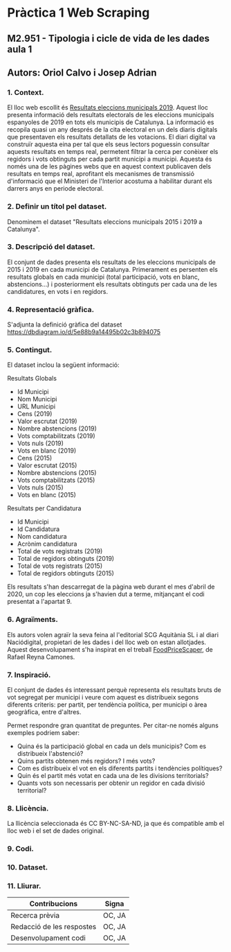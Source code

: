 # Pràctica 1 Web Scraping
## M2.951 - Tipologia i cicle de vida de les dades aula 1
## Autors: Oriol Calvo i Josep Adrian

### 1. Context. 
<!--Explicar en quin context s'ha recol·lectat la informació. Explicar per
què el lloc web triat proporciona aquesta informació.-->
El lloc web escollit és [Resultats eleccions municipals 2019](https://www.naciodigital.cat/municipals2019). Aquest lloc presenta informació dels resultats electorals de les eleccions municipals espanyoles de 2019 en tots els municipis de Catalunya. La informació es recopila quasi un any després de la cita electoral en un dels diaris digitals que presentaven els resultats detallats de les votacions. El diari digital va construïr aquesta eina per tal que els seus lectors poguessin consultar aquests resultats en temps real, permetent filtrar la cerca per conèixer els regidors i vots obtinguts per cada partit municipi a municipi. Aquesta és només una de les pàgines webs que en aquest context publicaven dels resultats en temps real, aprofitant els mecanismes de transmissió d'informació que el Ministeri de l'Interior acostuma a habilitar durant els darrers anys en periode electoral.
### 2. Definir un títol pel dataset. 
<!--Triar un títol que sigui descriptiu.-->
Denominem el dataset "Resultats eleccions municipals 2015 i 2019 a Catalunya".
### 3. Descripció del dataset. 
<!--Desenvolupar una descripció breu del conjunt de dades
que s'ha extret (és necessari que aquesta descripció tingui sentit amb el títol
triat).-->
El conjunt de dades presenta els resultats de les eleccions municipals de 2015 i 2019 en cada municipi de Catalunya. Primerament es persenten els resultats globals en cada municipi (total participació, vots en blanc, abstencions...) i posteriorment els resultats obtinguts per cada una de les candidatures, en vots i en regidors.
### 4. Representació gràfica. 
<!--Presentar una imatge o esquema que identifiqui el
dataset visualment-->
S'adjunta la definició gràfica del dataset
https://dbdiagram.io/d/5e88b9a14495b02c3b894075
### 5. Contingut. 
<!--Explicar els camps que inclou el dataset, el període de temps de les
dades i com s'ha recollit.-->
El dataset inclou la següent informació:

Resultats Globals
* Id Municipi
* Nom Municipi
* URL Municipi
* Cens (2019)
* Valor escrutat (2019)
* Nombre abstencions (2019)
* Vots comptabilitzats (2019)
* Vots nuls (2019)
* Vots en blanc (2019)
* Cens (2015)
* Valor escrutat (2015)
* Nombre abstencions (2015)
* Vots comptabilitzats (2015)
* Vots nuls (2015)
* Vots en blanc (2015)

Resultats per Candidatura
* Id Municipi
* Id Candidatura
* Nom candidatura
* Acrònim candidatura
* Total de vots registrats (2019)
* Total de regidors obtinguts (2019)
* Total de vots registrats (2015)
* Total de regidors obtinguts (2015)

Els resultats s'han descarregat de la pàgina web durant el mes d'abril de 2020, un cop les eleccions ja s'havien dut a terme, mitjançant el codi presentat a l'apartat 9.

### 6. Agraïments. 
<!--Presentar el propietari del conjunt de dades. És necessari incloure
cites de recerca o anàlisis anteriors (si n'hi ha).-->
Els autors volen agraïr la seva feina al l'editorial SCG Aquitània SL i al diari Naciódigital, propietari de les dades i del lloc web on estan allotjades. Aquest desenvolupament s'ha inspirat en el treball [FoodPriceScaper](https://github.com/rafoelhonrado/foodPriceScraper), de Rafael Reyna Camones.

### 7. Inspiració. 
<!--Explicar per què és interessant aquest conjunt de dades i quines
preguntes es pretenen respondre.-->
El conjunt de dades és interessant perquè representa els resultats bruts de vot segregat per municipi i veure com aquest es distribueix segons diferents criteris: per partit, per tendència política, per municipi o àrea geogràfica, entre d'altres. 

Permet respondre gran quantitat de preguntes. Per citar-ne només alguns exemples podriem saber:
- Quina és la participació global en cada un dels municipis? Com es distribueix l'abstenció?
- Quins partits obtenen més regidors? I més vots?
- Com es distribueix el vot en els diferents partits i tendències polítiques?
- Quin és el partit més votat en cada una de les divisions territorials?
- Quants vots son necessaris per obtenir un regidor en cada divisió territorial?

### 8. Llicència. 
<!--Seleccionar una d'aquestes llicències pel dataset resultant i explicar
el motiu de la seva selecció:
○ Released Under CC0: Public Domain License
○ Released Under CC BY-NC-SA 4.0 License
○ Released Under CC BY-SA 4.0 License
○ Database released under Open Database License, individual contents
under Database Contents License
○ Other (specified above)
○ Unknown License-->
La llicència seleccionada és CC BY-NC-SA-ND, ja que és compatible amb el lloc web i el set de dades original.

### 9. Codi. 
<!--Adjuntar el codi amb el qual s'ha generat el dataset, preferiblement en
Python o, alternativament, en R.-->
### 10. Dataset. 
<!--Publicar el dataset en format CSV a Zenodo amb una xicoteta
descripció.-->
### 11. Lliurar. 
<!--Presentar el treball amb el DOI del dataset a Github-->

| Contribucions             | Signa  |
|---------------------------|--------|
| Recerca prèvia            | OC, JA |
| Redacció de les respostes | OC, JA |
| Desenvolupament codi      | OC, JA |
